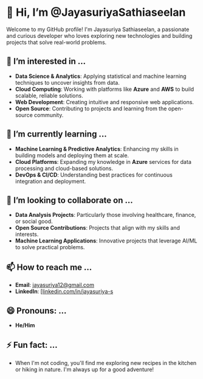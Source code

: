 # 👋 Hi, I’m @JayasuriyaSathiaseelan

Welcome to my GitHub profile! I'm Jayasuriya Sathiaseelan, a passionate and curious developer who loves exploring new technologies and building projects that solve real-world problems.

## 👀 I’m interested in ...
- **Data Science & Analytics**: Applying statistical and machine learning techniques to uncover insights from data.
- **Cloud Computing**: Working with platforms like **Azure** and **AWS** to build scalable, reliable solutions.
- **Web Development**: Creating intuitive and responsive web applications.
- **Open Source**: Contributing to projects and learning from the open-source community.

## 🌱 I’m currently learning ...
- **Machine Learning & Predictive Analytics**: Enhancing my skills in building models and deploying them at scale.
- **Cloud Platforms**: Expanding my knowledge in **Azure** services for data processing and cloud-based solutions.
- **DevOps & CI/CD**: Understanding best practices for continuous integration and deployment.

## 💞️ I’m looking to collaborate on ...
- **Data Analysis Projects**: Particularly those involving healthcare, finance, or social good.
- **Open Source Contributions**: Projects that align with my skills and interests.
- **Machine Learning Applications**: Innovative projects that leverage AI/ML to solve practical problems.

## 📫 How to reach me ...
- **Email**: [jayasuriya12@gmail.com](mailto:jayasuriya12@gmail.com)
- **LinkedIn**: [[linkedin.com/in/jayasuriya-s](https://www.linkedin.com/in/jayasuriya-s/)

## 😄 Pronouns: ...
- **He/Him**

## ⚡ Fun fact: ...
- When I'm not coding, you'll find me exploring new recipes in the kitchen or hiking in nature. I'm always up for a good adventure!

<!---
JayasuriyaSathiaseelan/JayasuriyaSathiaseelan is a ✨ special ✨ repository because its `README.md` (this file) appears on your GitHub profile.
You can click the Preview link to take a look at your changes.
--->
